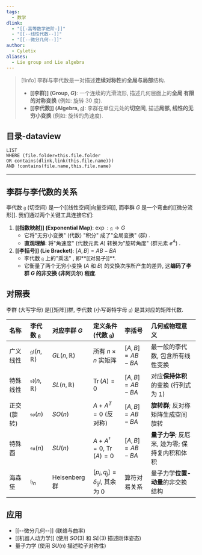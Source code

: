 ```yaml
---
tags:
  - 数学
dlink:
  - "[[-高等数学进阶-]]"
  - "[[--线性代数--]]"
  - "[[--微分几何--]]"
author:
  - Cyletix
aliases:
  - Lie group and Lie algebra
---
```

> [!info] 
> 李群与李代数是一对描述**连续对称性**的**全局与局部**结构. 
> * **[[李群]] (Group, $G$)**: 一个连续的光滑流形, 描述几何层面上的**全局 有限的对称变换** (例如: 旋转 30 度). 
> * **[[李代数]] (Algebra, $\mathfrak{g}$)**: 李群在单位元处的**切空间**, 描述**局部, 线性的无穷小变换** (例如: 旋转的角速度). 
## 目录-dataview
```dataview
LIST
WHERE (file.folder=this.file.folder
OR contains(dlink,link(this.file.name)))
AND !contains(file.name,this.file.name)
```

---
## 李群与李代数的关系
李代数 $\mathfrak{g}$ (切空间) 是一个[[线性空间|向量空间]], 而李群 $G$ 是一个弯曲的[[微分流形]]. 我们通过两个关键工具连接它们: 
1.  **[[指数映射]] (Exponential Map)**: $\exp: \mathfrak{g} \to G$
    * 它将"无穷小变换"  (代数) "积分" 成了"全局变换"  (群) . 
    * **直观理解**: 将"角速度"  (代数元素 $A$) 转换为"旋转角度"  (群元素 $e^A$) . 
2.  **[[李括号]] (Lie Bracket)**: $[A, B] = AB - BA$
    * 李代数 $\mathfrak{g}$ 上的"乘法" , 即**[[对易子]]**. 
    * 它衡量了两个无穷小变换 ($A$ 和 $B$) 的交换次序所产生的差异, 这**编码了李群 $G$ 的非交换 (非阿贝尔) 程度**. 
## 对照表
李群 (大写字母) 是[[矩阵]]群, 李代数 (小写哥特字母 $\mathfrak{g}$) 是其对应的矩阵代数. 

| 名称 | 李代数 $\mathfrak{g}$ | 对应李群 $G$ | 定义条件 (代数 $\mathfrak{g}$) | 李括号 | 几何或物理意义 |
| :--- | :--- | :--- | :--- | :--- | :--- |
| 广义线性 | $\mathfrak{gl}(n, \mathbb{R})$ | $GL(n,\mathbb{R})$ | 所有 $n\times n$ 实矩阵 | $[A,B]=AB-BA$ | 最一般的李代数, 包含所有线性变换 |
| 特殊线性 | $\mathfrak{sl}(n, \mathbb{R})$ | $SL(n,\mathbb{R})$ | $\operatorname{Tr}(A)=0$ | $[A,B]=AB-BA$ | 对应**保持体积**的变换 (行列式为 1)  |
| 正交 (旋转) | $\mathfrak{so}(n)$ | $SO(n)$ | $A + A^T = 0$ (反对称) | $[A,B]=AB-BA$ | **旋转群**; 反对称矩阵生成空间旋转 |
| 特殊酉 | $\mathfrak{su}(n)$ | $SU(n)$ | $A + A^\dagger = 0$, $\operatorname{Tr}(A)=0$ | $[A,B]=AB-BA$ | **量子力学**; 反厄米, 迹为零; 保持复内积和体积 |
| 海森堡 | $\mathfrak{h}_n$ | Heisenberg 群 | $[p_i,q_j]=\delta_{ij}I$, 其余为 0 | 算符对易关系 | 量子力学**位置-动量**的非交换结构 |
## 应用
* [[--微分几何--]] (联络与曲率)
* [[机器人动力学]] (使用 $SO(3)$ 和 $SE(3)$ 描述刚体姿态)
* 量子力学 (使用 $SU(n)$ 描述粒子对称性)